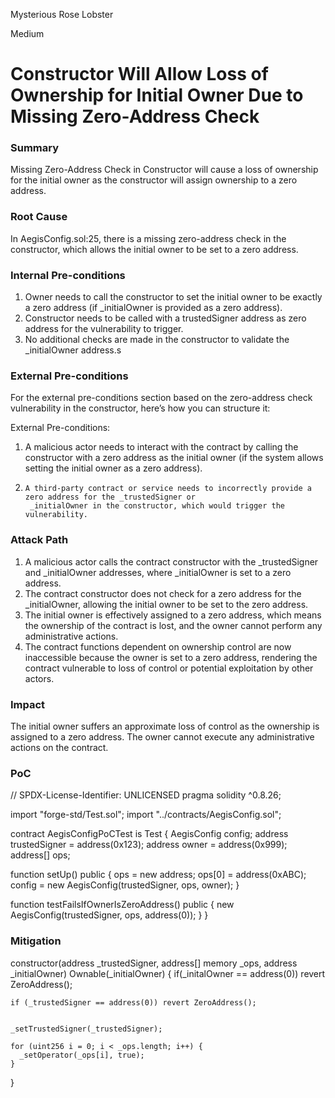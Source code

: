 Mysterious Rose Lobster

Medium

# Constructor Will Allow Loss of Ownership for Initial Owner Due to Missing Zero-Address Check

### Summary

Missing Zero-Address Check in Constructor will cause a loss of ownership for the initial owner as the constructor will assign ownership to a zero address.

### Root Cause

In AegisConfig.sol:25, there is a missing zero-address check in the constructor, which allows the initial owner to be set to a zero address.

### Internal Pre-conditions

1.	Owner needs to call the constructor to set the initial owner to be exactly a zero address (if _initialOwner is 
         provided as a zero address).
2.	Constructor needs to be called with a trustedSigner address as zero address for the vulnerability to trigger.
3.	No additional checks are made in the constructor to validate the _initialOwner address.s

### External Pre-conditions

For the external pre-conditions section based on the zero-address check vulnerability in the constructor, here’s how you can structure it:

External Pre-conditions:
1.	A malicious actor needs to interact with the contract by calling the constructor with a zero address as the 
        initial owner (if the system allows setting the initial owner as a zero address).
2.     A third-party contract or service needs to incorrectly provide a zero address for the _trustedSigner or 
        _initialOwner in the constructor, which would trigger the vulnerability.



### Attack Path

1.	A malicious actor calls the contract constructor with the _trustedSigner and _initialOwner addresses, 
         where _initialOwner is set to a zero address.
2.	The contract constructor does not check for a zero address for the _initialOwner, allowing the initial owner to 
         be set to the zero address.
3.	The initial owner is effectively assigned to a zero address, which means the ownership of the contract is lost, 
         and the owner cannot perform any administrative actions.
4.	The contract functions dependent on ownership control are now inaccessible because the owner is set to a 
         zero address, rendering the contract vulnerable to loss of control or potential exploitation by other actors.


### Impact

The initial owner suffers an approximate loss of control as the ownership is assigned to a zero address. The owner cannot execute any administrative actions on the contract.

### PoC

// SPDX-License-Identifier: UNLICENSED
pragma solidity ^0.8.26;

import "forge-std/Test.sol";
import "../contracts/AegisConfig.sol";

contract AegisConfigPoCTest is Test {
  AegisConfig config;
  address trustedSigner = address(0x123);
  address owner = address(0x999);
  address[] ops;

  function setUp() public {
    ops = new address[](1);
    ops[0] = address(0xABC);
    config = new AegisConfig(trustedSigner, ops, owner);
  }

  function testFailsIfOwnerIsZeroAddress() public {
    new AegisConfig(trustedSigner, ops, address(0));
  }
}


### Mitigation

constructor(address _trustedSigner, address[] memory _ops, address _initialOwner) Ownable(_initialOwner) {
    if(_initalOwner == address(0)) revert ZeroAddress();

    if (_trustedSigner == address(0)) revert ZeroAddress();


    _setTrustedSigner(_trustedSigner);

    for (uint256 i = 0; i < _ops.length; i++) {
      _setOperator(_ops[i], true);
    }
  }